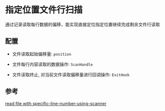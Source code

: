 # 指定位置文件行扫描

通过记录读取每行数据的偏移，能实现直接定位指定位置继续完成剩余文件行读取

## 配置

- 文件读取起始偏移量: `position`

- 文件每行内容读取的数据操作: `ScanHandle`

- 文件读取终止, 对当前文件读取偏移量进行回调操作: `ExitHook`

## 参考

[read file with specific-line-number-using-scanner](https://stackoverflow.com/questions/34654514/how-to-read-a-file-starting-from-a-specific-line-number-using-scanner)
